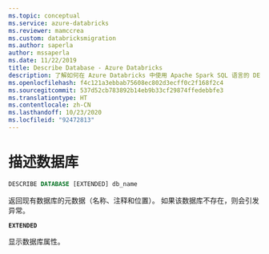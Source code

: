 ```yaml
---
ms.topic: conceptual
ms.service: azure-databricks
ms.reviewer: mamccrea
ms.custom: databricksmigration
ms.author: saperla
author: mssaperla
ms.date: 11/22/2019
title: Describe Database - Azure Databricks
description: 了解如何在 Azure Databricks 中使用 Apache Spark SQL 语言的 DESCRIBE DATABASE 语法。
ms.openlocfilehash: f4c121a3ebbab75608ec802d3ecff0c2f168f2c4
ms.sourcegitcommit: 537d52cb783892b14eb9b33cf29874ffedebbfe3
ms.translationtype: HT
ms.contentlocale: zh-CN
ms.lasthandoff: 10/23/2020
ms.locfileid: "92472813"
---
```

# <a name="describe-database"></a>描述数据库

```sql
DESCRIBE DATABASE [EXTENDED] db_name
```

返回现有数据库的元数据（名称、注释和位置）。 如果该数据库不存在，则会引发异常。

**`EXTENDED`**

显示数据库属性。